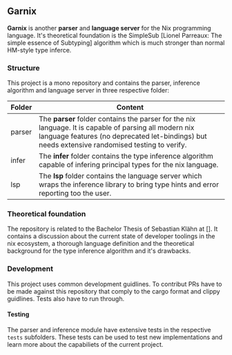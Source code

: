 ## Garnix

**Garnix** is another **parser** and **language server** for the Nix programming language. It's theoretical foundation is the SimpleSub [Lionel Parreaux: The simple essence of Subtyping] algorithm which is much stronger than normal HM-style type inferce.

### Structure
This project is a mono repository and contains the parser, inference algorithm and language server in three respective folder:

| Folder | Content |
| ------ | ------- |
| parser | The **parser** folder contains the parser for the nix language. It is capable of parsing all modern nix language features (no deprecated let-bindings) but needs extensive randomised testing to verify. |
|infer | The **infer** folder contains the type inference algorithm capable of infering principal types for the nix language.
|lsp| The **lsp** folder contains the language server which wraps the inference library to bring type hints and error reporting too the user.

### Theoretical foundation
The repository is related to the Bachelor Thesis of Sebastian Klähn at []. It contains a discussion about the current state of developer toolings in the nix ecosystem, a thorough language definition and the theoretical background for the type inference algorithm and it's drawbacks.


### Development
This project uses common development guidlines. To contribut PRs have to be made against this repository that comply to the cargo format and clippy guidlines. Tests also have to run through.

#### Testing
The parser and inference module have extensive tests in the respective `tests` subfolders. These tests can be used to test new implementations and learn more about the capabiliets of the current project.
